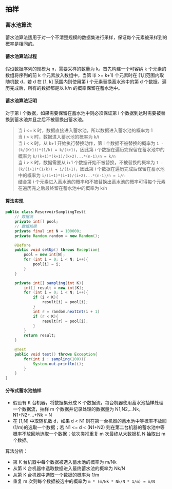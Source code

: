 ## 抽样

### 蓄水池算法
蓄水池算法适用于对一个不清楚规模的数据集进行采样，保证每个元素被采样到的概率是相同的。
#### 蓄水池算法过程
假设数据序列的规模为 n，需要采样的数量为 k。首先构建一个可容纳 k 个元素的数组将序列的前 k 个元素放入数组中，当第 i(i >= k+1) 个元素时在 [1,i]范围内取随机数 d，若 d 在 [1, k] 范围内则使用第 i 个元素替换蓄水池中的第 d 个数据。遍历完成后，所有的数据都是以 k/n 的概率保留在蓄水池中。
#### 蓄水池算法证明
对于第 i 个数据，如果需要保留在蓄水池中则必须保证第 i 个数据到达时需要被替换到蓄水池并且之后不被替换出蓄水池。

> 当 i <= k 时，数据直接进入蓄水池，所以数据进入蓄水池的概率为 1<br>
> 当 i > k 时，数据进入蓄水池的概率为 k/i<br>
> 当 i < k 时，从 k+1 开始执行替换动作，第 i 个数据不被替换的概率为 ```1 - (k/(K+1))*(1/k) = k/(k+1)```，因此第 i 个数据在遍历完保留在蓄水池中的概率为 ```k/(k+1)*(k+1)/(k+2)...*(n-1)/n = k/n```<br>
> 当 i > k 时，数据需要从 i+1 个数据开始不被替换，不被替换的概率为 ```1 - (k/(i+1)*(1/k)) = i/(i+1)```，因此第 i 个数据在遍历完成后保留在蓄水池中的概率为 ```i/(i+1)*(i+1)/(i+2)...*(n-1)/n = i/n```<br>
> 结合第 i 个元素进入蓄水池的概率和不被替换出蓄水池的概率可得每个元素在遍历完之后最终留在蓄水池中的概率为 k/n

#### 算法实现
```java
public class ReservoirSamplingTest{
    // 数据流
    private int[] pool;
    // 数据规模
    private final int N = 100000;
    private Random random = new Random();

    @Before
    public void setUp() throws Exception{
        pool = new int[N];
        for (int i = 0; i < N; i++){
            pool[i] = i;
        }
    }

    private int[] sampling(int K){
        int[] result = new int[K];
        for (int i = 0; i < N; i++){
            if (i < K){
                result[i] = pool[i];
            }
            int r = random.nextInt(i + 1)
            if (r < K){
                result[r] = pool[i];
            }
        }
        return result;
    }

    @Test
    public void test() throws Exception{
        for(int i : sampling(100)){
            System.out.println(i);
        }
    }
}
```

#### 分布式蓄水池抽样
- 假设有 K 台机器，将数据集分成 K 个数据流，每台机器使用蓄水池抽样处理一个数据流，抽样 m 个数据并记录处理的数据量为 N1,N2,...Nk，N1+N2+...+Nk = N
- 在 [1,N] 中取随机数 d，如果 d < N1 则在第一台机器的蓄水池中等概率不放回(1/m)的选取一个数据；若 N1 <= d < (N1+N2) 则在第二台机器的蓄水池中等概率不放回地选取一个数据；依次类推重复 m 次最终从大数据机 N 抽取出 m 个数据。

算法分析：
- 第 K 台机器中每个数据被选入蓄水池的概率为 m/Nk
- 从第 K 台机器中选取数据进入最终蓄水池的概率为 Nk/N
- 从第 K 台机器中选取一个数据的概率为 1/m
- 重复 m 次则每个数据被选中的概率为 ```m * (m/Nk * Nk/N * 1/m) = m/N```